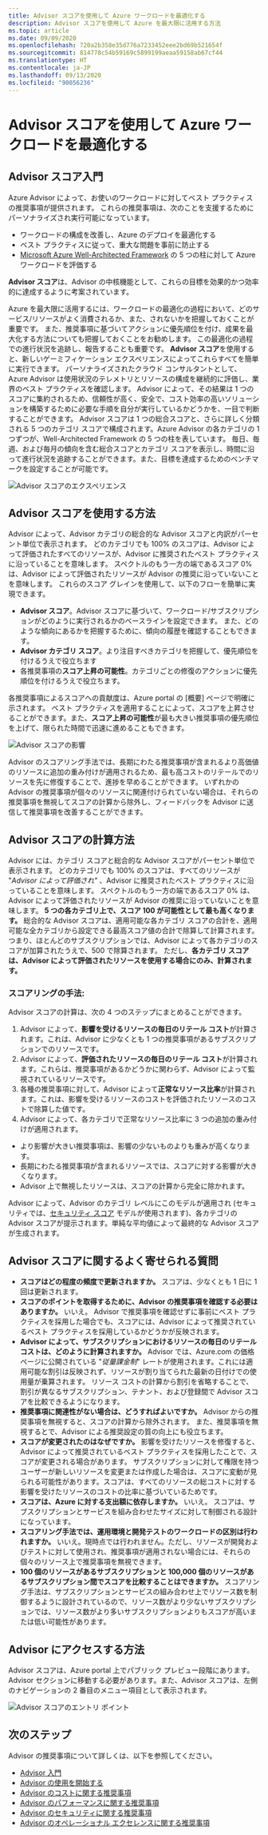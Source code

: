 ```yaml
---
title: Advisor スコアを使用して Azure ワークロードを最適化する
description: Advisor スコアを使用して Azure を最大限に活用する方法
ms.topic: article
ms.date: 09/09/2020
ms.openlocfilehash: 720a2b358e35d776a7233452eee2bd69b521654f
ms.sourcegitcommit: 814778c54b59169c5899199aeaa59158ab67cf44
ms.translationtype: HT
ms.contentlocale: ja-JP
ms.lasthandoff: 09/13/2020
ms.locfileid: "90056236"
---
```

# <a name="optimize-azure-workloads-using-advisor-score"></a>Advisor スコアを使用して Azure ワークロードを最適化する

## <a name="introduction-to-advisor-score"></a>Advisor スコア入門

Azure Advisor によって、お使いのワークロードに対してベスト プラクティスの推奨事項が提供されます。 これらの推奨事項は、次のことを支援するためにパーソナライズされ実行可能になっています。
* ワークロードの構成を改善し、Azure のデプロイを最適化する
* ベスト プラクティスに従って、重大な問題を事前に防止する
* [Microsoft Azure Well-Architected Framework](https://docs.microsoft.com/azure/architecture/framework/) の 5 つの柱に対して Azure ワークロードを評価する

**Advisor スコア**は、Advisor の中核機能として、これらの目標を効果的かつ効率的に達成するように考案されています。 

Azure を最大限に活用するには、ワークロードの最適化の過程において、どのサービス/リソースがよく消費されるか、また、されないかを把握しておくことが重要です。 また、推奨事項に基づいてアクションに優先順位を付け、成果を最大化する方法についても把握しておくことをお勧めします。 この最適化の過程での進行状況を追跡し、報告することも重要です。 **Advisor スコア**を使用すると、新しいゲーミフィケーション エクスペリエンスによってこれらすべてを簡単に実行できます。 パーソナライズされたクラウド コンサルタントとして、Azure Advisor は使用状況のテレメトリとリソースの構成を継続的に評価し、業界のベスト プラクティスを確認します。 Advisor によって、その結果は 1 つのスコアに集約されるため、信頼性が高く、安全で、コスト効率の高いソリューションを構築するために必要な手順を自分が実行しているかどうかを、一目で判断することができます。 Advisor スコアは 1 つの総合スコアと、さらに詳しく分類される 5 つのカテゴリ スコアで構成されます。Azure Advisor の各カテゴリの 1 つずつが、Well-Architected Framework の 5 つの柱を表しています。 毎日、毎週、および毎月の傾向を含む総合スコアとカテゴリ スコアを表示し、時間に沿って進行状況を追跡することができます。また、目標を達成するためのベンチマークを設定することが可能です。 

 ![Advisor スコアのエクスペリエンス](./media/advisor-score-1.png)

## <a name="how-to-consume-advisor-score"></a>Advisor スコアを使用する方法
Advisor によって、Advisor カテゴリの総合的な Advisor スコアと内訳がパーセント単位で表示されます。 どのカテゴリでも 100% のスコアは、Advisor によって評価されたすべてのリソースが、Advisor に推奨されたベスト プラクティスに沿っていることを意味します。 スペクトルのもう一方の端であるスコア 0% は、Advisor によって評価されたリソースが Advisor の推奨に沿っていないことを意味します。 これらのスコア グレインを使用して、以下のフローを簡単に実現できます。
* **Advisor スコア**。Advisor スコアに基づいて、ワークロード/サブスクリプションがどのように実行されるかのベースラインを設定できます。 また、どのような傾向にあるかを把握するために、傾向の履歴を確認することもできます。
* **Advisor カテゴリ スコア**。より注目すべきカテゴリを把握して、優先順位を付けるうえで役立ちます
* 各推奨事項の**スコア上昇の可能性**。カテゴリごとの修復のアクションに優先順位を付けるうえで役立ちます。

各推奨事項によるスコアへの貢献度は、Azure portal の [概要] ページで明確に示されます。 ベスト プラクティスを適用することによって、スコアを上昇させることができます。また、**スコア上昇の可能性**が最も大きい推奨事項の優先順位を上げて、限られた時間で迅速に進めることもできます。  

![Advisor スコアの影響](./media/advisor-score-2.png)

Advisor のスコアリング手法では、長期にわたる推奨事項が含まれるより高価値のリソースに追加の重み付けが適用されるため、最も高コストのリテールでのリソースを先に修復することで、進捗を早めることができます。 いずれかの Advisor の推奨事項が個々のリソースに関連付けられていない場合は、それらの推奨事項を無視してスコアの計算から除外し、フィードバックを Advisor に送信して推奨事項を改善することができます。 

## <a name="how-is-advisor-score-calculated"></a>Advisor スコアの計算方法
Advisor には、カテゴリ スコアと総合的な Advisor スコアがパーセント単位で表示されます。 どのカテゴリでも 100% のスコアは、すべてのリソースが "*Advisor によって評価され"* 、Advisor に推奨されたベスト プラクティスに沿っていることを意味します。 スペクトルのもう一方の端であるスコア 0% は、Advisor によって評価されたリソースが Advisor の推奨に沿っていないことを意味します。 
**5 つの各カテゴリ上で、スコア 100 が可能性として最も高くなります。** 総合的な Advisor スコアは、適用可能な各カテゴリ スコアの合計を、適用可能な全カテゴリから設定できる最高スコア値の合計で除算して計算されます。 つまり、ほとんどのサブスクリプションでは、Advisor によって各カテゴリのスコアが加算されたうえで、500 で除算されます。 ただし、**各カテゴリ スコアは、Advisor によって評価されたリソースを使用する場合にのみ、計算されます。**

### <a name="scoring-methodology"></a>スコアリングの手法: 
Advisor スコアの計算は、次の 4 つのステップにまとめることができます。
1. Advisor によって、**影響を受けるリソースの毎日のリテール コスト**が計算されます。これは、Advisor に少なくとも 1 つの推奨事項があるサブスクリプションでのリソースです。
2. Advisor によって、**評価されたリソースの毎日のリテール コスト**が計算されます。これらは、推奨事項があるかどうかに関わらず、Advisor によって監視されているリソースです。 
3. 各種の推奨事項に対して、Advisor によって**正常なリソース比率**が計算されます。これは、影響を受けるリソースのコストを評価されたリソースのコストで除算した値です。
4. Advisor によって、各カテゴリで正常なリソース比率に 3 つの追加の重み付けが適用されます。
* より影響が大きい推奨事項は、影響の少ないものよりも重みが高くなります。
* 長期にわたる推奨事項が含まれるリソースでは、スコアに対する影響が大きくなります。
* Advisor 上で無視したリソースは、スコアの計算から完全に除かれます。 
    
Advisor によって、Advisor のカテゴリ レベルにこのモデルが適用され (セキュリティでは、[セキュリティ スコア](https://docs.microsoft.com/azure/security-center/secure-score-security-controls#introduction-to-secure-score) モデルが使用されます)、各カテゴリの Advisor スコアが提示されます。単純な平均値によって最終的な Advisor スコアが生成されます。


## <a name="advisor-score-faq"></a>Advisor スコアに関するよく寄せられる質問
* **スコアはどの程度の頻度で更新されますか。**
スコアは、少なくとも 1 日に 1 回は更新されます。 
* **スコアのポイントを取得するために、Advisor の推奨事項を確認する必要はありますか。**
いいえ。 Advisor で推奨事項を確認せずに事前にベスト プラクティスを採用した場合でも、スコアには、Advisor によって推奨されているベスト プラクティスを採用しているかどうかが反映されます。  
* **Advisor によって、サブスクリプションにおけるリソースの毎日のリテール コストは、どのように計算されますか。**
Advisor では、Azure.com の価格ページに公開されている "*従量課金制*" レートが使用されます。これには適用可能な割引は反映されず、リソースが割り当てられた最新の日付けでの使用量が乗算されます。 リソース コストの計算から割引を省略することで、割引が異なるサブスクリプション、テナント、および登録間で Advisor スコアを比較できるようになります。 
* **推奨事項に関連性がない場合は、どうすればよいですか。**
Advisor からの推奨事項を無視すると、スコアの計算から除外されます。 また、推奨事項を無視するとで、Advisor による推奨設定の質の向上にも役立ちます。
* **スコアが変更されたのはなぜですか。** 影響を受けたリソースを修復すると、Advisor によって推奨されているベスト プラクティスを採用したことで、スコアが変更される場合があります。 サブスクリプションに対して権限を持つユーザーが新しいリソースを変更または作成した場合は、スコアに変動が見られる可能性があります。スコアは、すべてのリソースの総コストに対する影響を受けたリソースのコストの比率に基づいているためです。
* **スコアは、Azure に対する支出額に依存しますか。**
いいえ。 スコアは、サブスクリプションとサービスを組み合わせたサイズに対して制御される設計になっています。 
* **スコアリング手法では、運用環境と開発テストのワークロードの区別は行われますか。**
いいえ。現時点では行われません。ただし、リソースが開発およびテストに対して使用され、推奨事項が適用されない場合には、それらの個々のリソース上で推奨事項を無視できます。
* **100 個のリソースがあるサブスクリプションと 100,000 個のリソースがあるサブスクリプション間でスコアを比較することはできますか。**
スコアリング手法は、サブスクリプションとサービスの組み合わせ上でリソース数を制御するように設計されているので、リソース数がより少ないサブスクリプションでは、リソース数がより多いサブスクリプションよりもスコアが高いまたは低い可能性があります。 

## <a name="how-to-access-advisor"></a>Advisor にアクセスする方法
Advisor スコアは、Azure portal 上でパブリック プレビュー段階にあります。 Advisor セクションに移動する必要があります。また、Advisor スコアは、左側のナビゲーションの 2 番目のメニュー項目として表示されます。 

![Advisor スコアのエントリ ポイント](./media/advisor-score-3.png)

## <a name="next-steps"></a>次のステップ

Advisor の推奨事項について詳しくは、以下を参照してください。
* [Advisor 入門](advisor-overview.md)
* [Advisor の使用を開始する](advisor-get-started.md)
* [Advisor のコストに関する推奨事項](advisor-cost-recommendations.md)
* [Advisor のパフォーマンスに関する推奨事項](advisor-performance-recommendations.md)
* [Advisor のセキュリティに関する推奨事項](advisor-security-recommendations.md)
* [Advisor のオペレーショナル エクセレンスに関する推奨事項](advisor-operational-excellence-recommendations.md)
